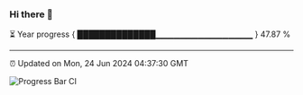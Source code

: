 ### Hi there 👋

⏳ Year progress { ██████████████▁▁▁▁▁▁▁▁▁▁▁▁▁▁▁▁ } 47.87 %

---

⏰ Updated on Mon, 24 Jun 2024 04:37:30 GMT

![Progress Bar CI](https://github.com/IshwaranRudhara/GIT-ACTION/workflows/Progress%20Bar%20CI/badge.svg)
